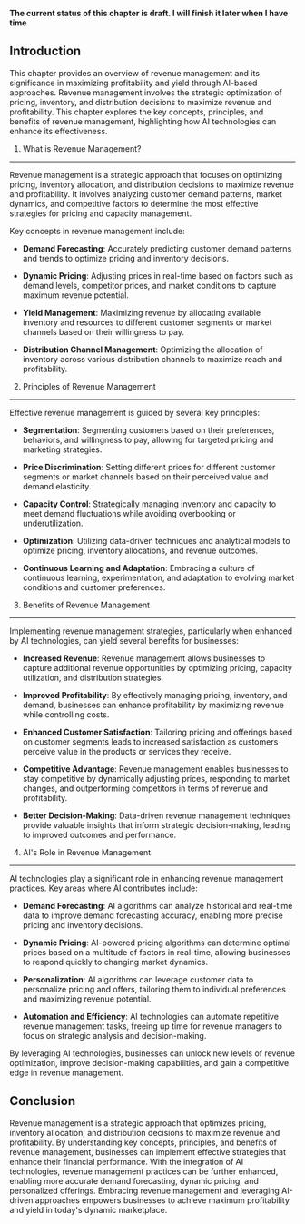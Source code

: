 **The current status of this chapter is draft. I will finish it later when I have time**

Introduction
------------

This chapter provides an overview of revenue management and its significance in maximizing profitability and yield through AI-based approaches. Revenue management involves the strategic optimization of pricing, inventory, and distribution decisions to maximize revenue and profitability. This chapter explores the key concepts, principles, and benefits of revenue management, highlighting how AI technologies can enhance its effectiveness.

1. What is Revenue Management?
------------------------------

Revenue management is a strategic approach that focuses on optimizing pricing, inventory allocation, and distribution decisions to maximize revenue and profitability. It involves analyzing customer demand patterns, market dynamics, and competitive factors to determine the most effective strategies for pricing and capacity management.

Key concepts in revenue management include:

* **Demand Forecasting**: Accurately predicting customer demand patterns and trends to optimize pricing and inventory decisions.

* **Dynamic Pricing**: Adjusting prices in real-time based on factors such as demand levels, competitor prices, and market conditions to capture maximum revenue potential.

* **Yield Management**: Maximizing revenue by allocating available inventory and resources to different customer segments or market channels based on their willingness to pay.

* **Distribution Channel Management**: Optimizing the allocation of inventory across various distribution channels to maximize reach and profitability.

2. Principles of Revenue Management
-----------------------------------

Effective revenue management is guided by several key principles:

* **Segmentation**: Segmenting customers based on their preferences, behaviors, and willingness to pay, allowing for targeted pricing and marketing strategies.

* **Price Discrimination**: Setting different prices for different customer segments or market channels based on their perceived value and demand elasticity.

* **Capacity Control**: Strategically managing inventory and capacity to meet demand fluctuations while avoiding overbooking or underutilization.

* **Optimization**: Utilizing data-driven techniques and analytical models to optimize pricing, inventory allocations, and revenue outcomes.

* **Continuous Learning and Adaptation**: Embracing a culture of continuous learning, experimentation, and adaptation to evolving market conditions and customer preferences.

3. Benefits of Revenue Management
---------------------------------

Implementing revenue management strategies, particularly when enhanced by AI technologies, can yield several benefits for businesses:

* **Increased Revenue**: Revenue management allows businesses to capture additional revenue opportunities by optimizing pricing, capacity utilization, and distribution strategies.

* **Improved Profitability**: By effectively managing pricing, inventory, and demand, businesses can enhance profitability by maximizing revenue while controlling costs.

* **Enhanced Customer Satisfaction**: Tailoring pricing and offerings based on customer segments leads to increased satisfaction as customers perceive value in the products or services they receive.

* **Competitive Advantage**: Revenue management enables businesses to stay competitive by dynamically adjusting prices, responding to market changes, and outperforming competitors in terms of revenue and profitability.

* **Better Decision-Making**: Data-driven revenue management techniques provide valuable insights that inform strategic decision-making, leading to improved outcomes and performance.

4. AI's Role in Revenue Management
----------------------------------

AI technologies play a significant role in enhancing revenue management practices. Key areas where AI contributes include:

* **Demand Forecasting**: AI algorithms can analyze historical and real-time data to improve demand forecasting accuracy, enabling more precise pricing and inventory decisions.

* **Dynamic Pricing**: AI-powered pricing algorithms can determine optimal prices based on a multitude of factors in real-time, allowing businesses to respond quickly to changing market dynamics.

* **Personalization**: AI algorithms can leverage customer data to personalize pricing and offers, tailoring them to individual preferences and maximizing revenue potential.

* **Automation and Efficiency**: AI technologies can automate repetitive revenue management tasks, freeing up time for revenue managers to focus on strategic analysis and decision-making.

By leveraging AI technologies, businesses can unlock new levels of revenue optimization, improve decision-making capabilities, and gain a competitive edge in revenue management.

Conclusion
----------

Revenue management is a strategic approach that optimizes pricing, inventory allocation, and distribution decisions to maximize revenue and profitability. By understanding key concepts, principles, and benefits of revenue management, businesses can implement effective strategies that enhance their financial performance. With the integration of AI technologies, revenue management practices can be further enhanced, enabling more accurate demand forecasting, dynamic pricing, and personalized offerings. Embracing revenue management and leveraging AI-driven approaches empowers businesses to achieve maximum profitability and yield in today's dynamic marketplace.
